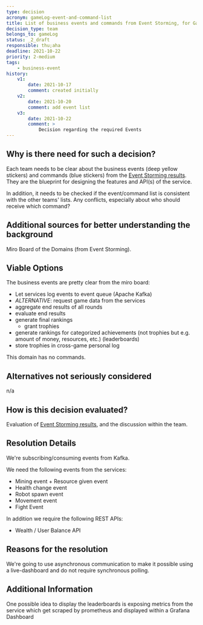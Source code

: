 ```yaml
---
type: decision
acronym: gameLog-event-and-command-list
title: List of business events and commands from Event Storming, for GameLog service
decision_type: team
belongs_to: gameLog
status: _2_draft
responsible: thu;aha
deadline: 2021-10-22
priority: 2-medium
tags: 
    - business-event
history:
    v1:
        date: 2021-10-17
        comment: created initially
    v2:
        date: 2021-10-20
        comment: add event list
    v3:
        date: 2021-10-22
        comment: >
            Decision regarding the required Events
---
```


## Why is there need for such a decision?

Each team needs to be clear about the business events (deep yellow stickers) and commands (blue stickers)
from the [Event Storming results](https://miro.com/app/board/o9J_lsQV7ZA=/). They are the blueprint for 
designing the features and API(s) of the service.

In addition, it needs to be checked if the event/command list is consistent with the other teams' lists.
Any conflicts, especially about who should receive which command?

## Additional sources for better understanding the background

Miro Board of the Domains (from Event Storming).

## Viable Options

The business events are pretty clear from the miro board:
- Let services log events to event queue (Apache Kafka)
- *ALTERNATIVE*: request game data from the services
- aggregate end results of all rounds
- evaluate end results
- generate final rankings
  - grant trophies
- generate rankings for categorized achievements (not trophies but e.g. amount of money, resources, etc.) (leaderboards)
- store trophies in cross-game personal log

This domain has no commands.

## Alternatives not seriously considered

n/a

## How is this decision evaluated?

Evaluation of [Event Storming results](https://miro.com/app/board/o9J_lsQV7ZA=/), and the discussion within the team.
 
## Resolution Details

We're subscribing/consuming events from Kafka. 

We need the following events from the services: 

- Mining event + Resource given event
- Health change event
- Robot spawn event
- Movement event
- Fight Event

In addition we require the following REST APIs: 
- Wealth / User Balance API 

## Reasons for the resolution

We're going to use asynchronous communication to make it possible using a live-dashboard and do not require synchronous polling.

## Additional Information

One possible idea to display the leaderboards is exposing metrics from the service which get scraped by prometheus and displayed within a Grafana Dashboard   